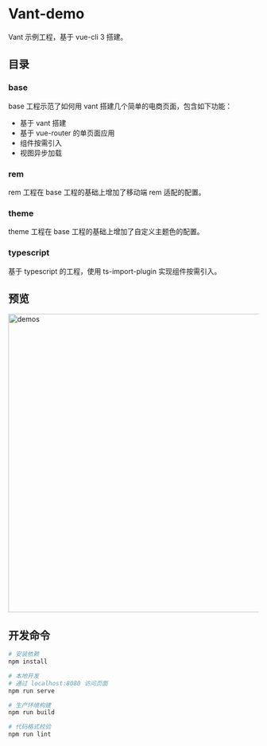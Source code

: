 # Vant-demo
Vant 示例工程，基于 vue-cli 3 搭建。

## 目录

### base
base 工程示范了如何用 vant 搭建几个简单的电商页面，包含如下功能：
- 基于 vant 搭建
- 基于 vue-router 的单页面应用
- 组件按需引入
- 视图异步加载

### rem
rem 工程在 base 工程的基础上增加了移动端 rem 适配的配置。

### theme
theme 工程在 base 工程的基础上增加了自定义主题色的配置。

### typescript
基于 typescript 的工程，使用 ts-import-plugin 实现组件按需引入。


## 预览
<img src="https://img.yzcdn.cn/public_files/2017/11/16/4b7eb956ba7d30d374a2310124bdb5fe.png" alt="demos" width="600" />

## 开发命令

``` bash
# 安装依赖
npm install

# 本地开发
# 通过 localhost:8080 访问页面
npm run serve

# 生产环境构建
npm run build

# 代码格式校验
npm run lint
```
